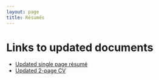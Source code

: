 ```yaml
---
layout: page
title: Résumés
---
```


# Links to updated documents
- [Updated single page résumé](https://vidushigupta80.github.io/public/single_page_resume.pdf)
- [Updated 2-page CV](https://vidushigupta80.github.io/public/2_page_cv.pdf)
